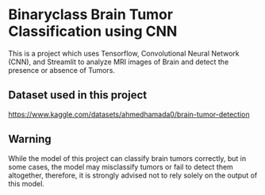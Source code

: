 # Binaryclass Brain Tumor Classification using CNN

This is a project which uses Tensorflow, Convolutional Neural Network (CNN), and Streamlit to analyze MRI images of Brain and detect the presence or absence of Tumors.

## Dataset used in this project
https://www.kaggle.com/datasets/ahmedhamada0/brain-tumor-detection

## Warning

While the model of this project can classify brain tumors correctly, but in some cases, the model may misclassify tumors or fail to detect them altogether, therefore, it is strongly advised not to rely solely on the output of this model.
